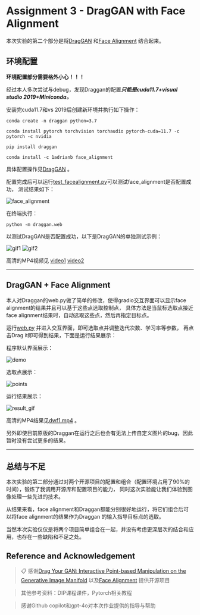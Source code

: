 # Assignment 3 - DragGAN with Face Alignment

本次实验的第二个部分是将[DragGAN](https://github.com/OpenGVLab/DragGAN)
和[Face Alignment](https://github.com/1adrianb/face-alignment) 结合起来。

## 环境配置
**环境配置部分需要格外小心！！！**

经过本人多次尝试与debug，发现Draggan的配置***只能是cuda11.7+visual studio 2019+Miniconda。***

安装完cuda11.7和vs 2019后创建新环境并执行如下操作：
```basic
conda create -n draggan python=3.7

conda install pytorch torchvision torchaudio pytorch-cuda=11.7 -c pytorch -c nvidia

pip install draggan

conda install -c 1adrianb face_alignment
```
具体配置操作见[DragGAN](https://github.com/OpenGVLab/DragGAN) 。

配置完成后可以运行[test_facealignment.py](DragGANwithFace-Alignment/test_facealignment.py)可以测试face_alignment是否配置成功，
测试结果如下：

![face_alignment](figures/face_alignment_test.png)

在终端执行：
```basic
python -m draggan.web
```
以测试DragGAN是否配置成功，以下是DragGAN的单独测试示例：

![gif1](figures/dt1.gif)
![gif2](figures/dt2.gif)

高清的MP4视频见 [video1](figures/dt1.mp4) [video2](figures/dt2.mp4)


---
## DragGAN + Face Alignment
本人对Draggan的web.py做了简单的修改，使得gradio交互界面可以显示face alignment的结果并且可以基于这些点选取控制点，
具体方法是当鼠标选取点接近face alignment结果时，自动选取这些点，然后再指定目标点。

运行[web.py](DragGANwithFace-Alignment/web.py) 并进入交互界面，即可选取点并调整迭代次数、学习率等参数，
再点击Drag it即可得到结果，下面是运行结果展示：

程序默认界面展示：

![demo](figures/demo.png)

选取点展示：

![points](figures/dwf1.png)

运行结果展示：

![result_gif](figures/dwf1.gif)

高清的MP4结果见[dwf1.mp4](figures/dwf1.mp4) 。

另外即使目前原版的Draggan在运行之后也会有无法上传自定义图片的bug，因此暂时没有尝试更多的结果。


---
## 总结与不足

本次实验的第二部分通过对两个开源项目的配置和组合（配置环境占用了90%的时间），锻炼了我调用开源库和配置项目的能力，
同时这次实验能让我们体验到图像处理一些先进的技术。

从结果来看，face alignment和Draggan都能分别很好地运行，将它们组合后可以将face alignment的结果作为Draggan
的输入指导目标点的选取。

当然本次实验仅仅是将两个项目简单组合在一起，并没有考虑更深层次的结合和应用，也存在一些缺陷和不足之处。

## Reference and Acknowledgement
>📋 感谢[Drag Your GAN: Interactive Point-based Manipulation on the Generative Image Manifold](https://github.com/OpenGVLab/DragGAN)
> 以及[Face Alignment](https://github.com/1adrianb/face-alignment)
> 提供开源项目

> 其他参考资料：DIP课程课件，Pytorch相关教程

> 感谢Github copilot和gpt-4o对本次作业提供的指导与帮助






